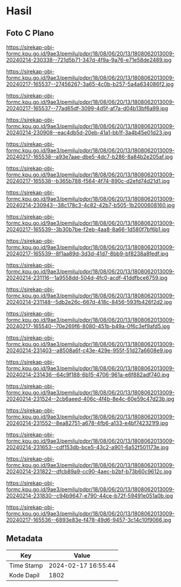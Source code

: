 # Hasil

## Foto C Plano

https://sirekap-obj-formc.kpu.go.id/9ae3/pemilu/pdpr/18/08/06/20/13/1808062013009-20240214-230338--721d5b71-347d-4f9a-9a76-e71e58de2489.jpg

https://sirekap-obj-formc.kpu.go.id/9ae3/pemilu/pdpr/18/08/06/20/13/1808062013009-20240217-165537--27456267-3a65-4c0b-b257-5a4a634086f2.jpg

https://sirekap-obj-formc.kpu.go.id/9ae3/pemilu/pdpr/18/08/06/20/13/1808062013009-20240217-165537--77ad65df-3099-4d5f-af7a-d04b13bf6a99.jpg

https://sirekap-obj-formc.kpu.go.id/9ae3/pemilu/pdpr/18/08/06/20/13/1808062013009-20240214-230908--eac4db5d-20eb-41a1-bb1f-3a4b45e01d23.jpg

https://sirekap-obj-formc.kpu.go.id/9ae3/pemilu/pdpr/18/08/06/20/13/1808062013009-20240217-165538--a93e7aae-dbe5-4dc7-b286-8a84b2e205af.jpg

https://sirekap-obj-formc.kpu.go.id/9ae3/pemilu/pdpr/18/08/06/20/13/1808062013009-20240217-165538--b365b788-f564-4f74-890c-d2efd74d21d1.jpg

https://sirekap-obj-formc.kpu.go.id/9ae3/pemilu/pdpr/18/08/06/20/13/1808062013009-20240214-230943--38c178c3-4c82-42b7-b505-1b2000608160.jpg

https://sirekap-obj-formc.kpu.go.id/9ae3/pemilu/pdpr/18/08/06/20/13/1808062013009-20240217-165539--3b30b7be-f2eb-4aa8-8a66-1d580f7bf6b1.jpg

https://sirekap-obj-formc.kpu.go.id/9ae3/pemilu/pdpr/18/08/06/20/13/1808062013009-20240217-165539--8f1aa89d-3d3d-41d7-8bb9-bf8238a8fedf.jpg

https://sirekap-obj-formc.kpu.go.id/9ae3/pemilu/pdpr/18/08/06/20/13/1808062013009-20240214-231116--1a9558dd-504d-4fc0-acdf-41ddfbce6759.jpg

https://sirekap-obj-formc.kpu.go.id/9ae3/pemilu/pdpr/18/08/06/20/13/1808062013009-20240214-231148--5db2e26c-667d-418c-8456-593fb426f2d2.jpg

https://sirekap-obj-formc.kpu.go.id/9ae3/pemilu/pdpr/18/08/06/20/13/1808062013009-20240217-165540--70e269f6-8080-451b-b49a-0f6c3ef9afd5.jpg

https://sirekap-obj-formc.kpu.go.id/9ae3/pemilu/pdpr/18/08/06/20/13/1808062013009-20240214-231403--a8508a6f-c43e-429e-955f-51d27a6608e9.jpg

https://sirekap-obj-formc.kpu.go.id/9ae3/pemilu/pdpr/18/08/06/20/13/1808062013009-20240214-231436--64c9f188-6b15-4706-961a-e6f882adf740.jpg

https://sirekap-obj-formc.kpu.go.id/9ae3/pemilu/pdpr/18/08/06/20/13/1808062013009-20240214-231524--2cb6aeed-406c-4f4b-8e4c-60e59c47d23b.jpg

https://sirekap-obj-formc.kpu.go.id/9ae3/pemilu/pdpr/18/08/06/20/13/1808062013009-20240214-231552--8ea82751-a678-4fb6-a133-e4bf742321f9.jpg

https://sirekap-obj-formc.kpu.go.id/9ae3/pemilu/pdpr/18/08/06/20/13/1808062013009-20240214-231653--cdf153db-bce5-43c2-a901-6a52f501173e.jpg

https://sirekap-obj-formc.kpu.go.id/9ae3/pemilu/pdpr/18/08/06/20/13/1808062013009-20240214-231822--dfcb89a9-cc90-4aec-b2bf-b73b60c9612c.jpg

https://sirekap-obj-formc.kpu.go.id/9ae3/pemilu/pdpr/18/08/06/20/13/1808062013009-20240214-231830--c94b9647-e790-44ce-b72f-59491e051a0b.jpg

https://sirekap-obj-formc.kpu.go.id/9ae3/pemilu/pdpr/18/08/06/20/13/1808062013009-20240217-165536--6893e83e-f478-49d6-9457-3c14c10f9066.jpg


## Metadata

| Key        | Value               |
| ---------- | ------------------- |
| Time Stamp | 2024-02-17 16:55:44 |
| Kode Dapil | 1802                |



